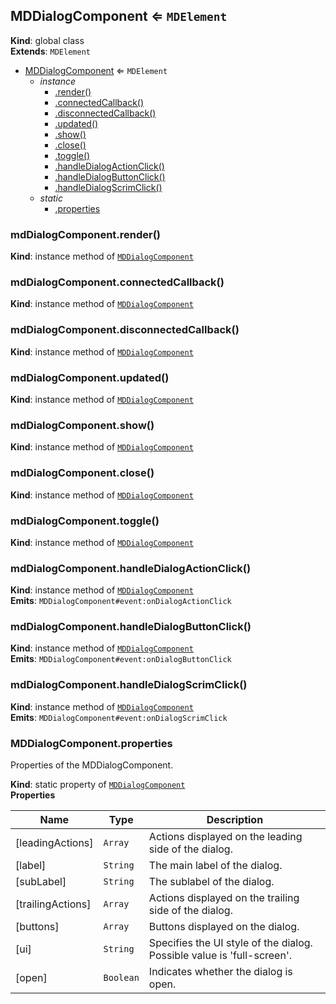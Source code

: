 <a name="MDDialogComponent"></a>

## MDDialogComponent ⇐ <code>MDElement</code>
**Kind**: global class  
**Extends**: <code>MDElement</code>  

* [MDDialogComponent](#MDDialogComponent) ⇐ <code>MDElement</code>
    * _instance_
        * [.render()](#MDDialogComponent+render)
        * [.connectedCallback()](#MDDialogComponent+connectedCallback)
        * [.disconnectedCallback()](#MDDialogComponent+disconnectedCallback)
        * [.updated()](#MDDialogComponent+updated)
        * [.show()](#MDDialogComponent+show)
        * [.close()](#MDDialogComponent+close)
        * [.toggle()](#MDDialogComponent+toggle)
        * [.handleDialogActionClick()](#MDDialogComponent+handleDialogActionClick)
        * [.handleDialogButtonClick()](#MDDialogComponent+handleDialogButtonClick)
        * [.handleDialogScrimClick()](#MDDialogComponent+handleDialogScrimClick)
    * _static_
        * [.properties](#MDDialogComponent.properties)

<a name="MDDialogComponent+render"></a>

### mdDialogComponent.render()
**Kind**: instance method of [<code>MDDialogComponent</code>](#MDDialogComponent)  
<a name="MDDialogComponent+connectedCallback"></a>

### mdDialogComponent.connectedCallback()
**Kind**: instance method of [<code>MDDialogComponent</code>](#MDDialogComponent)  
<a name="MDDialogComponent+disconnectedCallback"></a>

### mdDialogComponent.disconnectedCallback()
**Kind**: instance method of [<code>MDDialogComponent</code>](#MDDialogComponent)  
<a name="MDDialogComponent+updated"></a>

### mdDialogComponent.updated()
**Kind**: instance method of [<code>MDDialogComponent</code>](#MDDialogComponent)  
<a name="MDDialogComponent+show"></a>

### mdDialogComponent.show()
**Kind**: instance method of [<code>MDDialogComponent</code>](#MDDialogComponent)  
<a name="MDDialogComponent+close"></a>

### mdDialogComponent.close()
**Kind**: instance method of [<code>MDDialogComponent</code>](#MDDialogComponent)  
<a name="MDDialogComponent+toggle"></a>

### mdDialogComponent.toggle()
**Kind**: instance method of [<code>MDDialogComponent</code>](#MDDialogComponent)  
<a name="MDDialogComponent+handleDialogActionClick"></a>

### mdDialogComponent.handleDialogActionClick()
**Kind**: instance method of [<code>MDDialogComponent</code>](#MDDialogComponent)  
**Emits**: <code>MDDialogComponent#event:onDialogActionClick</code>  
<a name="MDDialogComponent+handleDialogButtonClick"></a>

### mdDialogComponent.handleDialogButtonClick()
**Kind**: instance method of [<code>MDDialogComponent</code>](#MDDialogComponent)  
**Emits**: <code>MDDialogComponent#event:onDialogButtonClick</code>  
<a name="MDDialogComponent+handleDialogScrimClick"></a>

### mdDialogComponent.handleDialogScrimClick()
**Kind**: instance method of [<code>MDDialogComponent</code>](#MDDialogComponent)  
**Emits**: <code>MDDialogComponent#event:onDialogScrimClick</code>  
<a name="MDDialogComponent.properties"></a>

### MDDialogComponent.properties
Properties of the MDDialogComponent.

**Kind**: static property of [<code>MDDialogComponent</code>](#MDDialogComponent)  
**Properties**

| Name | Type | Description |
| --- | --- | --- |
| [leadingActions] | <code>Array</code> | Actions displayed on the leading side of the dialog. |
| [label] | <code>String</code> | The main label of the dialog. |
| [subLabel] | <code>String</code> | The sublabel of the dialog. |
| [trailingActions] | <code>Array</code> | Actions displayed on the trailing side of the dialog. |
| [buttons] | <code>Array</code> | Buttons displayed on the dialog. |
| [ui] | <code>String</code> | Specifies the UI style of the dialog. Possible value is 'full-screen'. |
| [open] | <code>Boolean</code> | Indicates whether the dialog is open. |

